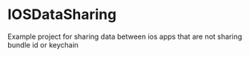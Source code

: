 # IOSDataSharing
Example project for sharing data between ios apps that are not sharing bundle id or keychain
